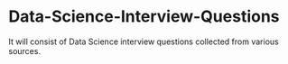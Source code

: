 # Data-Science-Interview-Questions
It will consist of Data Science interview questions collected from various sources.
